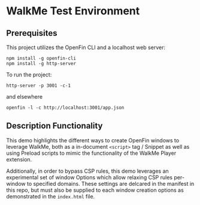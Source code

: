 # WalkMe Test Environment

## Prerequisites

This project utilizes the OpenFin CLI and a localhost web server:

```
npm install -g openfin-cli
npm install -g http-server
```

To run the project:

```
http-server -p 3001 -c-1
```

and elsewhere

```
openfin -l -c http://localhost:3001/app.json
```

## Description Functionality

This demo highlights the different ways to create OpenFin windows to leverage WalkMe, both as a in-document `<script>` tag / Snippet as well as using Preload scripts to mimic the functionality of the WalkMe Player extension.

Additionally, in order to bypass CSP rules, this demo leverages an experimental set of window Options which allow relaxing CSP rules per-window to specified domains. These settings are delcared in the manifest in this repo, but must also be supplied to each window creation options as demonstrated in the `index.html` file.
